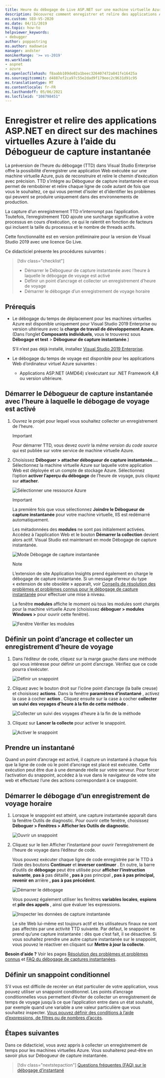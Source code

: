 ```yaml
---
title: Heure du débogage de Live ASP.NET sur une machine virtuelle Azure
description: Découvrez comment enregistrer et relire des applications ASP.NET en direct sur des machines virtuelles Azure à l’aide du Débogueur de capture instantanée.
ms.custom: SEO-VS-2020
ms.date: 04/11/2019
ms.topic: how-to
helpviewer_keywords:
- debugger
author: poppastring
ms.author: madownie
manager: andster
monikerRange: '>= vs-2019'
ms.workload:
- aspnet
- azure
ms.openlocfilehash: f8aabb109de02a1beec326407472a841fe16425a
ms.sourcegitcommit: d4887ef2ca97c55e2dad9f179eec2c9631d91c95
ms.translationtype: MT
ms.contentlocale: fr-FR
ms.lasthandoff: 05/06/2021
ms.locfileid: "108798451"
---
```

# <a name="record-and-replay-live-aspnet-apps-on-azure-virtual-machines-using-the-snapshot-debugger"></a>Enregistrer et relire des applications ASP.NET en direct sur des machines virtuelles Azure à l’aide du Débogueur de capture instantanée

La préversion de l’heure du débogage (TTD) dans Visual Studio Enterprise offre la possibilité d’enregistrer une application Web exécutée sur une machine virtuelle Azure, puis de reconstruire et relire le chemin d’exécution avec précision. TTD s’intègre au Débogueur de capture instantanée et vous permet de rembobiner et relire chaque ligne de code autant de fois que vous le souhaitez, ce qui vous permet d’isoler et d’identifier les problèmes qui peuvent se produire uniquement dans des environnements de production.

La capture d’un enregistrement TTD n’interrompt pas l’application. Toutefois, l’enregistrement TDD ajoute une surcharge significative à votre processus en cours d’exécution, ce qui le ralentit en fonction de facteurs qui incluent la taille du processus et le nombre de threads actifs.

Cette fonctionnalité est en version préliminaire pour la version de Visual Studio 2019 avec une licence Go Live.

Ce didacticiel présente les procédures suivantes :

> [!div class="checklist"]
> * Démarrer le Débogueur de capture instantanée avec l’heure à laquelle le débogage de voyage est activé
> * Définir un point d’ancrage et collecter un enregistrement d’heure de voyage
> * Démarrer le débogage d’un enregistrement de voyage horaire

## <a name="prerequisites"></a>Prérequis

* Le débogage du temps de déplacement pour les machines virtuelles Azure est disponible uniquement pour Visual Studio 2019 Enterprise ou version ultérieure avec la **charge de travail de développement Azure**. (Dans l’onglet **Composants individuels**, vous le trouverez sous **Débogage et test** > **Débogueur de capture instantanée**.)

    S’il n’est pas déjà installé, installez [Visual Studio 2019 Enterprise](https://visualstudio.microsoft.com/vs/).

* Le débogage du temps de voyage est disponible pour les applications Web d’ordinateur virtuel Azure suivantes :
  * Applications ASP.NET (AMD64) s’exécutant sur .NET Framework 4,8 ou version ultérieure.

## <a name="start-the-snapshot-debugger-with-time-travel-debugging-enabled"></a>Démarrer le Débogueur de capture instantanée avec l’heure à laquelle le débogage de voyage est activé

1. Ouvrez le projet pour lequel vous souhaitez collecter un enregistrement de l’heure.

    > [!IMPORTANT]
    > Pour démarrer TTD, vous devez ouvrir la *même version du code source* qui est publiée sur votre service de machine virtuelle Azure.

1. Choisissez **Déboguer > attacher débogueur de capture instantanée...**. Sélectionnez la machine virtuelle Azure sur laquelle votre application Web est déployée et un compte de stockage Azure. Sélectionnez l’option **activer l’aperçu du débogage** de l’heure de voyage, puis cliquez sur **attacher**.

      ![Sélectionner une ressource Azure](../debugger/media/time-travel-debugging-select-azure-resource-vm.png)

    > [!IMPORTANT]
    > La première fois que vous sélectionnez **Joindre le Débogueur de capture instantanée** pour votre machine virtuelle, IIS est redémarré automatiquement.

    Les métadonnées des **modules** ne sont pas initialement activées. Accédez à l’application Web et le bouton **Démarrer la collection** devient alors actif. Visual Studio est maintenant en mode Débogage de capture instantanée.

   ![Mode Débogage de capture instantanée](../debugger/media/snapshot-message.png)

    > [!NOTE]
    > L’extension de site Application Insights prend également en charge le débogage de capture instantanée. Si un message d’erreur du type « extension de site obsolète » apparaît, voir [Conseils de résolution des problèmes et problèmes connus pour le débogage de capture instantanée](../debugger/debug-live-azure-apps-troubleshooting.md) pour effectuer une mise à niveau.

   La fenêtre **modules** affiche le moment où tous les modules sont chargés pour la machine virtuelle Azure (choisissez **déboguer > modules Windows >** pour ouvrir cette fenêtre).

   ![Fenêtre Vérifier les modules](../debugger/media/snapshot-modules.png)

## <a name="set-a-snappoint-and-collect-a-time-travel-recording"></a>Définir un point d’ancrage et collecter un enregistrement d’heure de voyage

1. Dans l’éditeur de code, cliquez sur la marge gauche dans une méthode qui vous intéresse pour définir un point d’ancrage. Vérifiez que ce code pourra s’exécuter.

   ![Définir un snappoint](../debugger/media/time-travel-debugging-set-snappoint-settings.png)

1. Cliquez avec le bouton droit sur l’icône point d’ancrage (la balle creuse) et choisissez **actions**. Dans la fenêtre **paramètres d’instantané** , activez la case à cocher **action** . Cliquez ensuite sur la case à cocher **collecter un suivi des voyages d’heure à la fin de cette méthode** .

   ![Collecter un suivi des voyages d’heure à la fin de la méthode](../debugger/media/time-travel-debugging-set-snappoint-action.png)

1. Cliquez sur **Lancer la collecte** pour activer le snappoint.

   ![Activer le snappoint](../debugger/media/snapshot-start-collection.png)

## <a name="take-a-snapshot"></a>Prendre un instantané

Quand un point d’ancrage est activé, il capture un instantané à chaque fois que la ligne de code où le point d’ancrage est placé est exécutée. Cette exécution peut être due à une demande réelle sur votre serveur. Pour forcer l’activation du snappoint, accédez à la vue dans le navigateur de votre site web et effectuez l’une des actions correspondant à ce snappoint.

## <a name="start-debugging-a-time-travel-recording"></a>Démarrer le débogage d’un enregistrement de voyage horaire

1. Lorsque le snappoint est atteint, une capture instantanée apparaît dans la fenêtre Outils de diagnostic. Pour ouvrir cette fenêtre, choisissez **Déboguer > Fenêtres > Afficher les Outils de diagnostic**.

   ![Ouvrir un snappoint](../debugger/media/snapshot-diagsession-window.png)

1. Cliquez sur le lien Afficher l’instantané pour ouvrir l’enregistrement de l’heure de voyage dans l’éditeur de code.
  
   Vous pouvez exécuter chaque ligne de code enregistrée par le TTD à l’aide des boutons **Continuer** et **inverser continuer** . En outre, la barre d’outils de **débogage** peut être utilisée pour **afficher l’instruction suivante**, **pas à** pas détaillé **, pas à** pas principal **, pas à pas principal, revenir** **en** arrière **, pas** **à pas précédent**.

   ![Démarrer le débogage](../debugger/media/time-travel-debugging-step-commands.png)

   Vous pouvez également utiliser les fenêtres **variables locales**, **espions** et **pile des appels** , ainsi que évaluer les expressions.

   ![Inspecter les données de capture instantanée](../debugger/media/time-travel-debugging-start-debugging.png)

    Le site Web lui-même est toujours actif et les utilisateurs finaux ne sont pas affectés par une activité TTD suivante. Par défaut, le snappoint ne prend qu’une capture instantanée : dès que c’est fait, il se désactive. Si vous souhaitez prendre une autre capture instantanée sur le snappoint, vous pouvez le réactiver en cliquant sur **Mettre à jour la collecte**.

**Besoin d’aide ?** Voir les pages [Résolution des problèmes et problèmes connus](../debugger/debug-live-azure-apps-troubleshooting.md) et [FAQ du débogage de captures instantanées](../debugger/debug-live-azure-apps-faq.yml).

## <a name="set-a-conditional-snappoint"></a>Définir un snappoint conditionnel

S’il vous est difficile de recréer un état particulier de votre application, vous pouvez utiliser un snappoint conditionnel. Les points d’ancrage conditionnelles vous permettent d’éviter de collecter un enregistrement de temps de voyage jusqu’à ce que l’application entre dans un état souhaité, par exemple quand une variable a une valeur particulière que vous souhaitez inspecter. [Vous pouvez définir des conditions à l’aide d’expressions, de filtres ou de nombres d’accès](../debugger/debug-live-azure-apps-troubleshooting.md).

## <a name="next-steps"></a>Étapes suivantes

Dans ce didacticiel, vous avez appris à collecter un enregistrement de temps pour les machines virtuelles Azure. Vous souhaiterez peut-être en savoir plus sur Débogueur de capture instantanée.

> [!div class="nextstepaction"]
> [Questions fréquentes (FAQ) sur le débogage d’instantané](../debugger/debug-live-azure-apps-faq.yml)